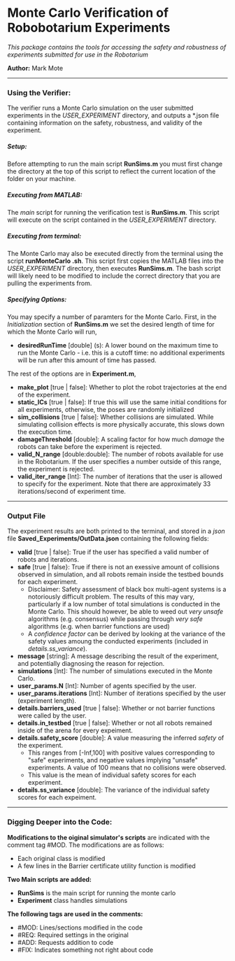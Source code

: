 # Monte Carlo Verification of Robobotarium Experiments

_This package contains the tools for accessing the safety and robustness of experiments submitted for use in the Robotarium_

**Author:** Mark Mote
___
### Using the Verifier:
The verifier runs a Monte Carlo simulation on the user submitted experiments in the _USER_EXPERIMENT_ directory, and outputs a *.json file containing information on the safety, robustness, and validity of the experiment. 

##### Setup:
Before attempting to run the main script __RunSims.m__ you must first change the directory at the top of this script to reflect the current location of the folder on your machine. 

##### Executing from MATLAB: 
The _main_ script for running the verification test is __RunSims.m__. This script will execute on the script contained in the _USER_EXPERIMENT_ directory. 

##### Executing from terminal:
The Monte Carlo may also be executed directly from the terminal using the script __runMonteCarlo .sh__. This script first copies the MATLAB files into the _USER_EXPERIMENT_ directory, then executes __RunSims.m__. The bash script will likely need to be modified to include the correct directory that you are pulling the  experiments from. 

##### Specifying Options: 
You may specify a number of paramters for the Monte Carlo. First, in the _Initialization_ section of __RunSims.m__ we set the desired length of time for which the Monte Carlo will run,
+ __desiredRunTime__ [double] (s): A lower bound on the maximum time to run the Monte Carlo - i.e. this is a cutoff time: no additional experiments will be run after this amount of time has passed. 

The rest of the options are in __Experiment.m__, 
+ __make_plot__ [true | false]: Whether to plot the robot trajectories at the end of the experiment.
+ __static_ICs__ [true | false]: If true this will use the same initial conditions for all experiments, otherwise, the poses are randomly initialized 
+ __sim_collisions__ [true | false]: Whether collisions are simulated. While simulating collision effects is more physically accurate, this slows down the execution time.
+ __damageThreshold__ [double]: A scaling factor for how much _damage_ the robots can take before the experiment is rejected. 
+ __valid_N_range__ [double:double]: The number of robots available for use in the Robotarium. If the user specifies a number outside of this range, the experiment is rejected. 
+ __valid_iter_range__ [Int]: The number of iterations that the user is allowed to specify for the experiment. Note that there are approximately 33 iterations/second of experiment time. 

___
### Output File 
The experiment results are both printed to the terminal, and stored in a _json_ file __Saved_Experiments/OutData.json__ containing the following fields: 
+ __valid__ [true | false]: True if the user has specified a valid number of robots and iterations.
+ __safe__ [true | false}: True if there is not an exessive amount of collisions observed in simulation, and all robots remain inside the testbed bounds for each experiment. 
    + Disclaimer: Safety assessment of black box multi-agent systems is a notoriously difficult problem. The results of this may vary, particularly if a low number of total simulations is conducted in the Monte Carlo. This should however, be able to weed out _very unsafe_ algorithms (e.g. consensus) while passing through _very safe_ algorithms (e.g. when barrier functions are used) 
    + A _confidence factor_ can be derived by looking at the variance of the safety values amoung the conducted experiments (included in _details.ss_variance_). 
+ __message__ [string]: A message describing the result of the experiment, and potentially diagnosing the reason for rejection. 
+ __simulations__ [Int]: The number of simulations executed in the Monte Carlo. 
+ __user_params.N__ [Int]: Number of agents specified by the user. 
+ __user_params.iterations__ [Int]: Number of iterations specified by the user (experiment length). 
+ __details.barriers_used__ [true | false]: Whether or not barrier functions were called by the user. 
+ __details.in_testbed__ [true | false]: Whether or not all robots remained inside of the arena for every expeiment. 
+ __details.safety_score__ [double]: A value measuring the inferred _safety_ of the experiment.
    + This ranges from [-Inf,100] with positive values corresponding to "safe" experiments, and negative values implying "unsafe" experiments. A value of 100 means that no collisions were observed. 
    + This value is the mean of individual safety scores for each experiment. 
+ __details.ss_variance__ [double]: The variance of the individual safety scores for each expeiment.


___
### Digging Deeper into the Code: 
**Modifications to the oiginal simulator's scripts** are indicated with the comment tag #MOD. The modifications are as follows: 
- Each original class is modified 
- A few lines in the Barrier certificate utility function is modified

**Two Main scripts are added:** 
+ __RunSims__ is the main script for running the monte carlo
+ __Experiment__ class handles simulations   

**The following tags are used in the comments:**
+ #MOD: Lines/sections modified in the code
+ #REQ: Required settings in the original
+ #ADD: Requests addition to code 
+ #FIX: Indicates something not right about code

